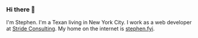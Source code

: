 ### Hi there 👋

I'm Stephen. I'm a Texan living in New York City. I work as a web developer at [Stride Consulting](https://stridenyc.com). My home on the internet is [stephen.fyi](https://stephen.fyi). 
